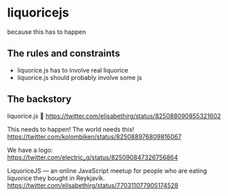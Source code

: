 # liquoricejs
because this has to happen

## The rules and constraints

* liquorice.js has to involve real liquorice
* liquorice.js should probably involve some js

## The backstory

liquorice.js 🖤
https://twitter.com/elisabethirg/status/825088090855321602

This needs to happen! The world needs this! 
https://twitter.com/kolombiken/status/825088976809816067

We have a logo:
https://twitter.com/electric_g/status/825090847326756864

LiquoriceJS — an online JavaScript meetup for people who are eating liquorice they bought in Reykjavík.
https://twitter.com/elisabethirg/status/770311077905174528